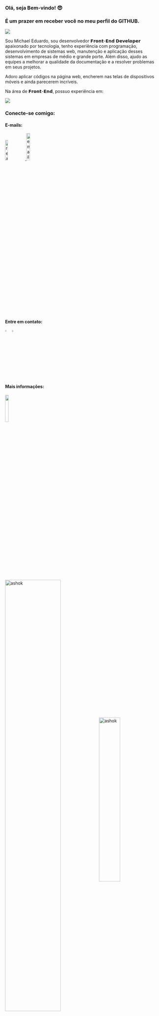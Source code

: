 ### Olá, seja Bem-vindo! 😎
### É um prazer em receber você no meu perfil do GITHUB.

![](https://komarev.com/ghpvc/?username=Michaeleduardoo-github-username)

Sou Michael Eduardo, sou desenvolvedor 𝗙𝗿𝗼𝗻𝘁-𝗘𝗻𝗱 𝗗𝗲𝘃𝗲𝗹𝗼𝗽𝗲𝗿 apaixonado por tecnologia, tenho experiência com programação, desenvolvimento de sistemas web, manutenção e aplicação desses sistemas em empresas de médio e grande porte. Além disso, ajudo as equipes a melhorar a qualidade da documentação e a resolver problemas em seus projetos.

Adoro aplicar códigos na página web, encherem nas telas de dispositivos móveis e ainda parecerem incríveis.

Na área de 𝗙𝗿𝗼𝗻𝘁-𝗘𝗻𝗱, possuo experiência em:
<br>

<div  >
<img src="https://stellular-kitsune-535a9c.netlify.app/Captura%20de%20Tela%20(109).png" style="margin"  > 


 ### Conecte-se comigo:
 <h4> E-mails: ⁣</h4>
 <p>
<a href= "mailto:michaeledu2018@gmail.com? subject=subject text"> <img width=13%; ;  src="https://ziadoua.github.io/m3-Markdown-Badges/badges/Gmail/gmail2.svg" alt="react" />
 </a>
  <a href= "mailto:michaeledu20@outlook.com"> <img width=15%;   src="https://ziadoua.github.io/m3-Markdown-Badges/badges/Outlook/outlook2.svg" alt="email">
  </a>
 </p>
 
 <h4> Entre em contato: ⁣</h4>
 <div >
<a href= "https://wa.me/5531994495245" > <img width=3.7%; align="left"  src="https://png.pngtree.com/png-vector/20221018/ourmid/pngtree-whatsapp-mobile-software-icon-png-image_6315991.png"/>
 </a>
 <a href="https://criarmeulink.com.br/u/1679192653" ><img width=4%; src="https://portal.ifba.edu.br/barreiras/imagens-campus-barreiras/icon-telefone.png/@@images/24174166-eebf-419e-97eb-1826d6dcf5ea.png"></a>
 </div>
 
  <h4> Mais informações: ⁣</h4>
 <a href="https://www.linkedin.com/in/michael-eduardo/"><img align="center" width=15% ; src="https://img.shields.io/badge/LinkedIn-0077B5?style=for-the-badge&logo=linkedin&logoColor=white" /></a>

 <br>
 <br>
 
<img align="center"  align="left"  width=60% src="https://github-readme-stats.vercel.app/api?username=michaeleduardoo&show_icons=true&theme=merko" alt="ashok" />

<img align="center" width=37% src="https://github-readme-stats.vercel.app/api/top-langs/?username=michaeleduardoo&count_private=true&theme=merko" alt="ashok" />
 
 <br>

 
 <h3> Obrigado por verificar a minha página.</h3>

   
    

